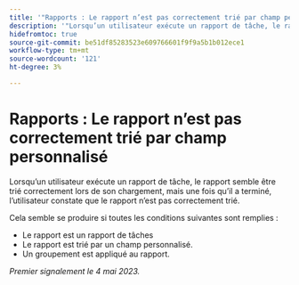 ```yaml
---
title: '"Rapports : Le rapport n’est pas correctement trié par champ personnalisé'
description: '"Lorsqu’un utilisateur exécute un rapport de tâche, le rapport semble être trié correctement lors de son chargement, mais une fois le chargement terminé, l’utilisateur constate que le rapport n’est pas correctement trié. '
hidefromtoc: true
source-git-commit: be51df85283523e609766601f9f9a5b1b012ece1
workflow-type: tm+mt
source-wordcount: '121'
ht-degree: 3%

---
```



# Rapports : Le rapport n’est pas correctement trié par champ personnalisé

Lorsqu’un utilisateur exécute un rapport de tâche, le rapport semble être trié correctement lors de son chargement, mais une fois qu’il a terminé, l’utilisateur constate que le rapport n’est pas correctement trié.

Cela semble se produire si toutes les conditions suivantes sont remplies :

* Le rapport est un rapport de tâches
* Le rapport est trié par un champ personnalisé.
* Un groupement est appliqué au rapport.

_Premier signalement le 4 mai 2023._


